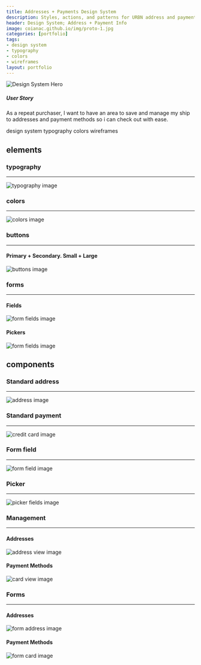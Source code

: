 ```yaml
---
title: Addresses + Payments Design System
description: Styles, actions, and patterns for URBN address and payment info
header: Design System; Address + Payment Info
image: coianac.github.io/img/proto-1.jpg
categories: [portfolio]
tags: 
- design system
- typography
- colors
- wireframes
layout: portfolio
---
```

<div class="w3-row">
<img src="https://coianac.github.io/img/designSystem-hero.jpg" alt="Design System Hero">
	</div>
<div class="w3-row w3-center block-head"> 
        <h5>User Story</h5>
	    <p>As a repeat purchaser, I want to have an area to save and manage my ship to addresses and payment methods so i can check out with ease.</p>
</div>

<div class="w3-row"> 
  <div class="w3-col w3-container m2">
  </div>
    <div class="w3-col w3-container m8">
	<pill>design system</pill>
	<pill>typography</pill>
	<pill>colors</pill>
	<pill>wireframes</pill>
      </div>
      <div class="w3-col w3-container m2">
      </div>
</div>

<div class="w3-row "> 
	<div class="w3-col w3-container m2">
	</div>
		<div class="w3-col w3-container m8">
		<h2>elements</h2>
			<h3>typography</h3>
			<hr>
				<img src="https://coianac.github.io/img/ap-typography.jpg" alt="typography image">
			<h3>colors</h3>
			<hr>
				<img src="https://coianac.github.io/img/ap-colors.jpg" alt="colors image">
			<h3>buttons</h3>
			<hr>
				<h4>Primary + Secondary. Small + Large</h4>
				<img src="https://coianac.github.io/img/ap-buttons.jpg" alt="buttons image">
			<h3>forms</h3>
			<hr>
				<h4>Fields</h4>
				<img src="https://coianac.github.io/img/ap-field.jpg" alt="form fields image">
				<h4>Pickers</h4>
				<img src="https://coianac.github.io/img/ap-pickers.jpg" alt="form fields image">
		<h2>components</h2>
			<h3>Standard address</h3>
			<hr>
				<img src="https://coianac.github.io/img/ap-address.jpg" alt="address image">
			<h3>Standard payment</h3>
			<hr>
				<img src="https://coianac.github.io/img/ap-card.jpg" alt="credit card image">
			<h3>Form field</h3>
			<hr>
				<img src="https://coianac.github.io/img/ap-formField.jpg" alt="form field image">
			<h3>Picker</h3>
			<hr>
				<img src="https://coianac.github.io/img/ap-pickerField.jpg" alt="picker fields image">
			<h3>Management</h3>
			<hr>
				<h4>Addresses</h4>
					<img src="https://coianac.github.io/img/ap-addressView.jpg" alt="address view image">
				<h4>Payment Methods</h4>
					<img src="https://coianac.github.io/img/ap-cardView.jpg" alt="card view image">
			<h3>Forms</h3>
			<hr>
				<h4>Addresses</h4>
					<img src="https://coianac.github.io/img/ap-formAddress.jpg" alt="form address image">
				<h4>Payment Methods</h4>
					<img src="https://coianac.github.io/img/ap-formCard.jpg" alt="form card image">
     </div>
      <div class="w3-col w3-container m2">
      </div>
</div>
    
    
